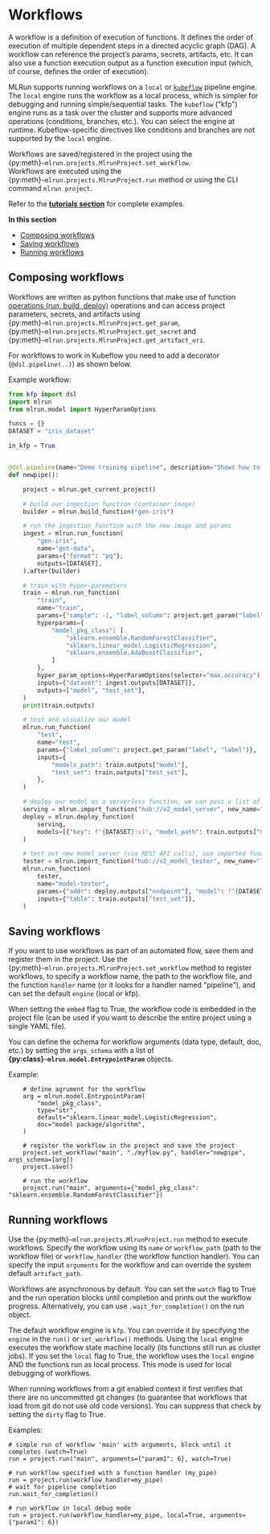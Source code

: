 # Workflows

A workflow is a definition of execution of functions. It defines the order of execution of multiple dependent steps in a  directed acyclic graph (DAG). A workflow 
can reference the project’s params, secrets, artifacts, etc. It can also use a function execution output as a function execution 
input (which, of course, defines the order of execution).

MLRun supports running workflows on a `local` or [`kubeflow`](https://www.kubeflow.org/docs/components/pipelines/overview/pipelines-overview/) pipeline engine. The `local` engine runs the workflow as a 
local process, which is simpler for debugging and running simple/sequential tasks. The `kubeflow` ("kfp") engine runs as a task over the 
cluster and supports more advanced operations (conditions, branches, etc.). You can select the engine at runtime. Kubeflow-specific
directives like conditions and branches are not supported by the `local` engine.

Workflows are saved/registered in the project using the {py:meth}`~mlrun.projects.MlrunProject.set_workflow`.  
Workflows are executed using the {py:meth}`~mlrun.projects.MlrunProject.run` method or using the CLI command `mlrun project`.

Refer to the [**tutorials section**](../howto/index.html) for complete examples.

**In this section**
* [Composing workflows](#composing-workflows)
* [Saving workflows](#saving-workflows)
* [Running workflows](#running-workflows)

## Composing workflows

Workflows are written as python functions that make use of function [operations (run, build, deploy)](Run_project_functions)
operations and can access project parameters, secrets, and artifacts using {py:meth}`~mlrun.projects.MlrunProject.get_param`, {py:meth}`~mlrun.projects.MlrunProject.get_secret` and {py:meth}`~mlrun.projects.MlrunProject.get_artifact_uri`.

For workflows to work in Kubeflow you need to add a decorator (`@dsl.pipeline(..)`) as shown below.

Example workflow:

```python
from kfp import dsl
import mlrun
from mlrun.model import HyperParamOptions

funcs = {}
DATASET = "iris_dataset"

in_kfp = True


@dsl.pipeline(name="Demo training pipeline", description="Shows how to use mlrun.")
def newpipe():

    project = mlrun.get_current_project()

    # build our ingestion function (container image)
    builder = mlrun.build_function("gen-iris")

    # run the ingestion function with the new image and params
    ingest = mlrun.run_function(
        "gen-iris",
        name="get-data",
        params={"format": "pq"},
        outputs=[DATASET],
    ).after(builder)

    # train with hyper-paremeters
    train = mlrun.run_function(
        "train",
        name="train",
        params={"sample": -1, "label_column": project.get_param("label", "label"), "test_size": 0.10},
        hyperparams={
            "model_pkg_class": [
                "sklearn.ensemble.RandomForestClassifier",
                "sklearn.linear_model.LogisticRegression",
                "sklearn.ensemble.AdaBoostClassifier",
            ]
        },
        hyper_param_options=HyperParamOptions(selector="max.accuracy"),
        inputs={"dataset": ingest.outputs[DATASET]},
        outputs=["model", "test_set"],
    )
    print(train.outputs)

    # test and visualize our model
    mlrun.run_function(
        "test",
        name="test",
        params={"label_column": project.get_param("label", "label")},
        inputs={
            "models_path": train.outputs["model"],
            "test_set": train.outputs["test_set"],
        },
    )

    # deploy our model as a serverless function, we can pass a list of models to serve
    serving = mlrun.import_function("hub://v2_model_server", new_name="serving")
    deploy = mlrun.deploy_function(
        serving,
        models=[{"key": f"{DATASET}:v1", "model_path": train.outputs["model"]}],
    )

    # test out new model server (via REST API calls), use imported function
    tester = mlrun.import_function("hub://v2_model_tester", new_name="live_tester")
    mlrun.run_function(
        tester,
        name="model-tester",
        params={"addr": deploy.outputs["endpoint"], "model": f"{DATASET}:v1"},
        inputs={"table": train.outputs["test_set"]},
    )
```

## Saving workflows

If you want to use workflows as part of an automated flow, save them and register them in the project. 
Use the {py:meth}`~mlrun.projects.MlrunProject.set_workflow` method to register workflows, to specify a workflow name, 
the path to the workflow file, and the function `handler` name (or it looks for a handler named "pipeline"), and can
set the default `engine` (local or kfp).

When setting the `embed` flag to True, the workflow code is embedded in the project file (can be used if you want to 
describe the entire project using a single YAML file).

You can define the schema for workflow arguments (data type, default, doc, etc.) by setting the `args_schema` with a list 
of **{py:class}`~mlrun.model.EntrypointParam`** objects.

Example:

        # define agrument for the workflow
        arg = mlrun.model.EntrypointParam(
            "model_pkg_class",
            type="str",
            default="sklearn.linear_model.LogisticRegression",
            doc="model package/algorithm",
        )
        
        # register the workflow in the project and save the project
        project.set_workflow("main", "./myflow.py", handler="newpipe", args_schema=[arg])
        project.save()
        
        # run the workflow
        project.run("main", arguments={"model_pkg_class": "sklearn.ensemble.RandomForestClassifier"})

## Running workflows

Use the {py:meth}`~mlrun.projects.MlrunProject.run` method to execute workflows. Specify the workflow using its `name`
or `workflow_path` (path to the workflow file) or `workflow_handler` (the workflow function handler).
You can specify the input `arguments` for the workflow and can override the system default `artifact_path`.

Workflows are asynchronous by default. You can set the `watch` flag to True and the run operation blocks until 
completion and prints out the workflow progress. Alternatively, you can use `.wait_for_completion()` on the run object.

The default workflow engine is `kfp`. You can override it by specifying the `engine` in the `run()` or `set_workflow()` methods. 
Using the `local` engine executes the workflow state machine locally (its functions still run as cluster jobs).
If you set the `local` flag to True, the workflow uses the `local` engine AND the functions run as local process.
This mode is used for local debugging of workflows.

When running workflows from a git enabled context it first verifies that there are no uncommitted git changes 
(to guarantee that workflows that load from git do not use old code versions). You can suppress that check by setting the `dirty` flag to True.

Examples:

    # simple run of workflow 'main' with arguments, block until it completes (watch=True)
    run = project.run("main", arguments={"param1": 6}, watch=True)
    
    # run workflow specified with a function handler (my_pipe)
    run = project.run(workflow_handler=my_pipe)
    # wait for pipeline completion
    run.wait_for_completion()
    
    # run workflow in local debug mode
    run = project.run(workflow_handler=my_pipe, local=True, arguments={"param1": 6})
